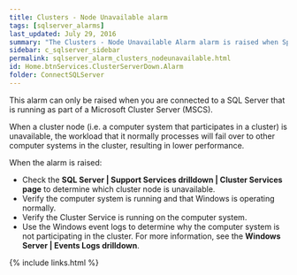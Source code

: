 ```yaml
---
title: ﻿Clusters - Node Unavailable alarm
tags: [sqlserver_alarms]
last_updated: July 29, 2016
summary: "The Clusters - Node Unavailable Alarm alarm is raised when Spotlight detects that at least one cluster node (computer system) is not currently running as part of the cluster."
sidebar: c_sqlserver_sidebar
permalink: sqlserver_alarm_clusters_nodeunavailable.html
id: Home.btnServices.ClusterServerDown.Alarm
folder: ConnectSQLServer
---
```



This alarm can only be raised when you are connected to a SQL Server that is running as part of a Microsoft Cluster Server (MSCS).

When a cluster node (i.e. a computer system that participates in a cluster) is unavailable, the workload that it normally processes will fail over to other computer systems in the cluster, resulting in lower performance.

When the alarm is raised:

*  Check the **SQL Server \| Support Services drilldown \| Cluster Services page** to determine which cluster node is unavailable.
*  Verify the computer system is running and that Windows is operating normally.
*  Verify the Cluster Service is running on the computer system.
*  Use the Windows event logs to determine why the computer system is not participating in the cluster. For more information, see the **Windows Server \| Events Logs drilldown**.

{% include links.html %}
